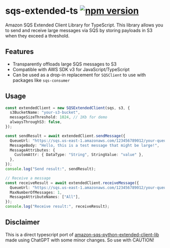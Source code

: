# sqs-extended-ts  [![npm version](https://img.shields.io/badge/npm-CB3837?style=for-the-badge&logo=npm&logoColor=white)](https://www.npmjs.com/package/sqs-extended-ts)

Amazon SQS Extended Client Library for TypeScript. This library allows you to send and receive large messages via SQS by storing payloads in S3 when they exceed a threshold.

## Features

- Transparently offloads large SQS messages to S3
- Compatible with AWS SDK v3 for JavaScript/TypeScript
- Can be used as a drop-in replacement for `SQSClient` to use with packages like `sqs-consumer`

## Usage

```ts
const extendedClient = new SQSExtendedClient(sqs, s3, {
  s3BucketName: "your-s3-bucket",
  messageSizeThreshold: 1024, // 1Kb for demo
  alwaysThroughS3: false,
});

const sendResult = await extendedClient.sendMessage({
  QueueUrl: "https://sqs.us-east-1.amazonaws.com/123456789012/your-queue",
  MessageBody: "Hello, this is a test message that might be large!",
  MessageAttributes: {
    CustomAttr: { DataType: "String", StringValue: "value" },
  },
});
console.log("Send result:", sendResult);

// Receive a message
const receiveResult = await extendedClient.receiveMessage({
  QueueUrl: "https://sqs.us-east-1.amazonaws.com/123456789012/your-queue",
  MaxNumberOfMessages: 1,
  MessageAttributeNames: ["All"],
});
console.log("Receive result:", receiveResult);
```

## Disclaimer

This is a direct typescript port of [amazon-sqs-python-extended-client-lib](https://github.com/awslabs/amazon-sqs-python-extended-client-lib) made using ChatGPT with some minor changes. So use with CAUTION!
